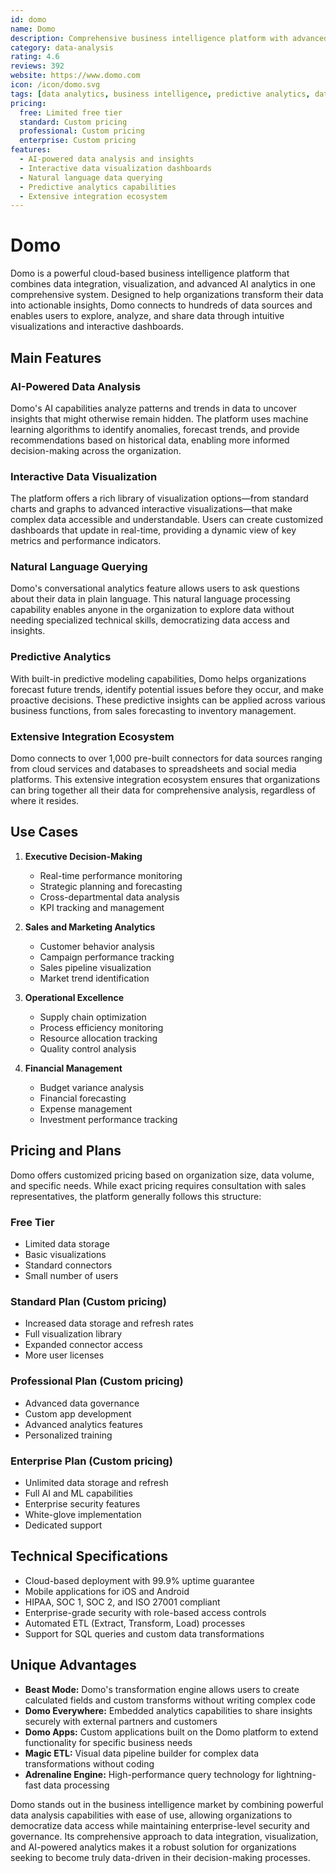 ```yaml
---
id: domo
name: Domo
description: Comprehensive business intelligence platform with advanced AI-powered data analytics capabilities
category: data-analysis
rating: 4.6
reviews: 392
website: https://www.domo.com
icon: /icon/domo.svg
tags: [data analytics, business intelligence, predictive analytics, data visualization, AI insights]
pricing:
  free: Limited free tier
  standard: Custom pricing
  professional: Custom pricing
  enterprise: Custom pricing
features:
  - AI-powered data analysis and insights
  - Interactive data visualization dashboards
  - Natural language data querying
  - Predictive analytics capabilities
  - Extensive integration ecosystem
---
```


# Domo

Domo is a powerful cloud-based business intelligence platform that combines data integration, visualization, and advanced AI analytics in one comprehensive system. Designed to help organizations transform their data into actionable insights, Domo connects to hundreds of data sources and enables users to explore, analyze, and share data through intuitive visualizations and interactive dashboards.

## Main Features

### AI-Powered Data Analysis
Domo's AI capabilities analyze patterns and trends in data to uncover insights that might otherwise remain hidden. The platform uses machine learning algorithms to identify anomalies, forecast trends, and provide recommendations based on historical data, enabling more informed decision-making across the organization.

### Interactive Data Visualization
The platform offers a rich library of visualization options—from standard charts and graphs to advanced interactive visualizations—that make complex data accessible and understandable. Users can create customized dashboards that update in real-time, providing a dynamic view of key metrics and performance indicators.

### Natural Language Querying
Domo's conversational analytics feature allows users to ask questions about their data in plain language. This natural language processing capability enables anyone in the organization to explore data without needing specialized technical skills, democratizing data access and insights.

### Predictive Analytics
With built-in predictive modeling capabilities, Domo helps organizations forecast future trends, identify potential issues before they occur, and make proactive decisions. These predictive insights can be applied across various business functions, from sales forecasting to inventory management.

### Extensive Integration Ecosystem
Domo connects to over 1,000 pre-built connectors for data sources ranging from cloud services and databases to spreadsheets and social media platforms. This extensive integration ecosystem ensures that organizations can bring together all their data for comprehensive analysis, regardless of where it resides.

## Use Cases

1. **Executive Decision-Making**
   - Real-time performance monitoring
   - Strategic planning and forecasting
   - Cross-departmental data analysis
   - KPI tracking and management

2. **Sales and Marketing Analytics**
   - Customer behavior analysis
   - Campaign performance tracking
   - Sales pipeline visualization
   - Market trend identification

3. **Operational Excellence**
   - Supply chain optimization
   - Process efficiency monitoring
   - Resource allocation tracking
   - Quality control analysis

4. **Financial Management**
   - Budget variance analysis
   - Financial forecasting
   - Expense management
   - Investment performance tracking

## Pricing and Plans

Domo offers customized pricing based on organization size, data volume, and specific needs. While exact pricing requires consultation with sales representatives, the platform generally follows this structure:

### Free Tier
- Limited data storage
- Basic visualizations
- Standard connectors
- Small number of users

### Standard Plan (Custom pricing)
- Increased data storage and refresh rates
- Full visualization library
- Expanded connector access
- More user licenses

### Professional Plan (Custom pricing)
- Advanced data governance
- Custom app development
- Advanced analytics features
- Personalized training

### Enterprise Plan (Custom pricing)
- Unlimited data storage and refresh
- Full AI and ML capabilities
- Enterprise security features
- White-glove implementation
- Dedicated support

## Technical Specifications

- Cloud-based deployment with 99.9% uptime guarantee
- Mobile applications for iOS and Android
- HIPAA, SOC 1, SOC 2, and ISO 27001 compliant
- Enterprise-grade security with role-based access controls
- Automated ETL (Extract, Transform, Load) processes
- Support for SQL queries and custom data transformations

## Unique Advantages

- **Beast Mode:** Domo's transformation engine allows users to create calculated fields and custom transforms without writing complex code
- **Domo Everywhere:** Embedded analytics capabilities to share insights securely with external partners and customers
- **Domo Apps:** Custom applications built on the Domo platform to extend functionality for specific business needs
- **Magic ETL:** Visual data pipeline builder for complex data transformations without coding
- **Adrenaline Engine:** High-performance query technology for lightning-fast data processing

Domo stands out in the business intelligence market by combining powerful data analysis capabilities with ease of use, allowing organizations to democratize data access while maintaining enterprise-level security and governance. Its comprehensive approach to data integration, visualization, and AI-powered analytics makes it a robust solution for organizations seeking to become truly data-driven in their decision-making processes. 